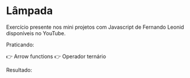 # Lâmpada

Exercício presente nos mini projetos com Javascript de Fernando Leonid disponíveis no YouTube.

Praticando:

👉 Arrow functions
👉 Operador ternário


Resultado:

<br>




